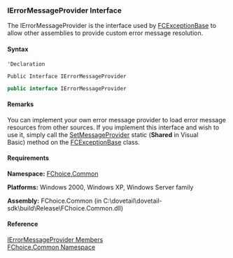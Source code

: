 ﻿### IErrorMessageProvider Interface

The IErrorMessageProvider is the interface used by [FCExceptionBase](FChoice.Common~FChoice.Common.FCExceptionBase.md) to allow other assemblies to provide custom error message resolution.

#### Syntax

```vbnet
'Declaration

Public Interface IErrorMessageProvider 
```

```csharp
public interface IErrorMessageProvider 
```

#### Remarks

You can implement your own error message provider to load error message resources from other sources. If you implement this interface and wish to use it, simply call the [SetMessageProvider](FChoice.Common~FChoice.Common.FCExceptionBase~SetMessageProvider.md) static (**Shared** in Visual Basic) method on the [FCExceptionBase](FChoice.Common~FChoice.Common.FCExceptionBase.md) class.

#### Requirements

**Namespace:** [FChoice.Common](FChoice.Common~FChoice.Common_namespace.md)

**Platforms:** Windows 2000, Windows XP, Windows Server family

**Assembly:** FChoice.Common (in C:\\dovetail\\dovetail-sdk\\build\\Release\\FChoice.Common.dll)

#### Reference

[IErrorMessageProvider Members](FChoice.Common~FChoice.Common.IErrorMessageProvider_members.md)  
[FChoice.Common Namespace](FChoice.Common~FChoice.Common_namespace.md)
